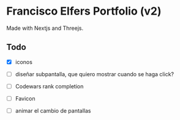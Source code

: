 # Francisco Elfers Portfolio (v2)
Made with Nextjs and Threejs.

## Todo
- [x] iconos

- [ ] diseñar subpantalla, que quiero mostrar cuando se haga click?

- [ ] Codewars rank completion

- [ ] Favicon

- [ ] animar el cambio de pantallas